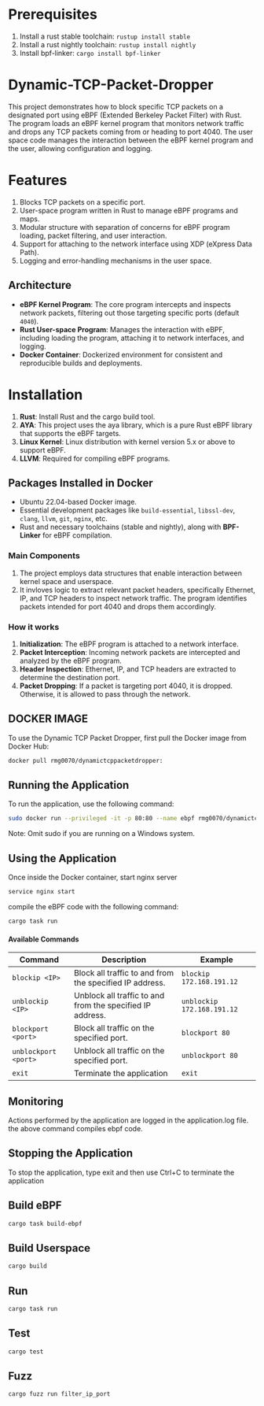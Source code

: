 # Prerequisites

1. Install a rust stable toolchain: `rustup install stable`
2. Install a rust nightly toolchain: `rustup install nightly`
3. Install bpf-linker: `cargo install bpf-linker`

   
# Dynamic-TCP-Packet-Dropper
This project demonstrates how to block specific TCP packets on a designated port using eBPF (Extended Berkeley Packet Filter) with Rust. The program loads an eBPF kernel program that monitors network traffic and drops any TCP packets coming from or heading to port 4040. The user space code manages the interaction between the eBPF kernel program and the user, allowing configuration and logging.

# Features
1. Blocks TCP packets on a specific port.
2. User-space program written in Rust to manage eBPF programs and maps.
3. Modular structure with separation of concerns for eBPF program loading, packet filtering, and user interaction.
4. Support for attaching to the network interface using XDP (eXpress Data Path).
5. Logging and error-handling mechanisms in the user space.



## Architecture
- **eBPF Kernel Program**: The core program intercepts and inspects network packets, filtering out those targeting specific ports (default `4040`).
- **Rust User-space Program**: Manages the interaction with eBPF, including loading the program, attaching it to network interfaces, and logging.
- **Docker Container**: Dockerized environment for consistent and reproducible builds and deployments.

# Installation
1. **Rust**: Install Rust and the cargo build tool.
2. **AYA**: This project uses the aya library, which is a pure Rust eBPF library that supports the eBPF targets.
3. **Linux Kernel**: Linux distribution with kernel version 5.x or above to support eBPF.
4. **LLVM**: Required for compiling eBPF programs.



## Packages Installed in Docker
- Ubuntu 22.04-based Docker image.
- Essential development packages like `build-essential`, `libssl-dev`, `clang`, `llvm`, `git`, `nginx`, etc.
- Rust and necessary toolchains (stable and nightly), along with **BPF-Linker** for eBPF compilation.

### Main Components
1. The project employs data structures that enable interaction between kernel space and userspace.
2. It invloves logic to extract relevant packet headers, specifically Ethernet, IP, and TCP headers to inspect network traffic. The program identifies packets intended for port 4040 and drops them accordingly.
### How it works

1. **Initialization**: The eBPF program is attached to a network interface.
2. **Packet Interception**: Incoming network packets are intercepted and analyzed by the eBPF program.
3. **Header Inspection**: Ethernet, IP, and TCP headers are extracted to determine the destination port.
4. **Packet Dropping**: If a packet is targeting port 4040, it is dropped. Otherwise, it is allowed to pass through the network.


## DOCKER IMAGE
To use the Dynamic TCP Packet Dropper, first pull the Docker image from Docker Hub:
```bash
docker pull rmg0070/dynamictcppacketdropper:
```

## Running the Application
To run the application, use the following command:
```bash
sudo docker run --privileged -it -p 80:80 --name ebpf rmg0070/dynamictcppacketdropper:v4 /bin/bash
```
Note: Omit sudo if you are running on a Windows system.

## Using the Application
Once inside the Docker container, start nginx server
```bash
service nginx start
```
compile the eBPF code with the following command:
```bash
cargo task run
```

#### Available Commands

| **Command**           | **Description**                                                            | **Example**                          |
|-----------------------|----------------------------------------------------------------------------|--------------------------------------|
| `blockip <IP>`        | Block all traffic to and from the specified IP address.                   | `blockip 172.168.191.12`             |
| `unblockip <IP>`      | Unblock all traffic to and from the specified IP address.                 | `unblockip 172.168.191.12`           |
| `blockport <port>`    | Block all traffic on the specified port.                                  | `blockport 80`                       |
| `unblockport <port>`  | Unblock all traffic on the specified port.                                | `unblockport 80`                     |
| `exit`                | Terminate the application                                                 | `exit`                               |

## Monitoring
Actions performed by the application are logged in the application.log file.
the above command compiles ebpf code.

## Stopping the Application
To stop the application, type exit and then use Ctrl+C to terminate the application

## Build eBPF

```bash
cargo task build-ebpf
```


## Build Userspace

```bash
cargo build
```

## Run

```bash
cargo task run
```

## Test
```bash
cargo test
```
## Fuzz
```bash
cargo fuzz run filter_ip_port
```
